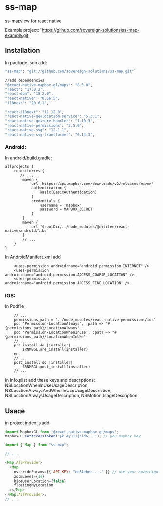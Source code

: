 # ss-map

ss-mapview for react native 

Example project: "https://github.com/sovereign-solutions/ss-map-example.git

## Installation

In package.json add:

```sh
"ss-map": "git://github.com/sovereign-solutions/ss-map.git"`

//add dependencies
"@react-native-mapbox-gl/maps": "8.5.0",
"react": "17.0.2",
"react-dom": "18.2.0",
"react-native": "0.66.5",
"i18next": "20.6.1",

"react-i18next": "11.12.0",
"react-native-geolocation-service": "5.3.1",
"react-native-gesture-handler": "1.10.3",
"react-native-permissions": "3.5.0",
"react-native-svg": "12.1.1",
"react-native-svg-transformer": "0.14.3",
```

### Android:

In android/build.gradle:

```
allprojects {
    repositories {
       // ...
        maven {
            url 'https://api.mapbox.com/downloads/v2/releases/maven'
            authentication {
                basic(BasicAuthentication)
            }
            credentials {
                username = 'mapbox'
                password = MAPBOX_SECRET
            }
        }
        maven {
            url "$rootDir/../node_modules/@notifee/react-native/android/libs"
        }
        // ...
    }
}
```

In AndroidManifest.xml add:

```
    <uses-permission android:name="android.permission.INTERNET" />
    <uses-permission android:name="android.permission.ACCESS_COARSE_LOCATION" />
    <uses-permission android:name="android.permission.ACCESS_FINE_LOCATION" />
```

### IOS:

In Podfile

```
    // ...
    permissions_path = '../node_modules/react-native-permissions/ios'
    pod 'Permission-LocationAlways', :path => "#{permissions_path}/LocationAlways"
    pod 'Permission-LocationWhenInUse', :path => "#{permissions_path}/LocationWhenInUse"
    // ...
    pre_install do |installer|
        $RNMBGL.pre_install(installer)
    end
    // ...
    post_install do |installer|
        $RNMBGL.post_install(installer)
    // ...
```

In info.plist add these keys and descriptions: NSLocationWhenInUseUsageDescription, NSLocationAlwaysAndWhenInUseUsageDescription, NSLocationAlwaysUsageDescription, NSMotionUsageDescription

## Usage
in project index.js add
```js
import MapboxGL from '@react-native-mapbox-gl/maps';
MapboxGL.setAccessToken('pk.eyJ1IjoidG...'); // you mapbox key
```

```js
import { Map } from "ss-map";

// ...

<Map.AllProvider>
  <Map
    overrideParams={{ API_KEY: "ed54ebec-..." }} // use your sovereign solutions API_KEY 
    zoomLevel={14}
    hideUserLocation={false}
    floatingMyLocation
  ></Map>
</Map.AllProvider>;
// ...
```

